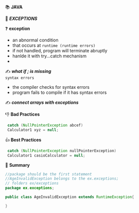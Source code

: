 :books: **JAVA**

:beginner: _**EXCEPTIONS**_

:question: **exception**

- an abnormal condition
- that occurs at `runtime (runtime errors)`
- if not handled, program will terminate abruptly
- hanlde it with try...catch mechanism
-

:writing_hand: **_what if ; is missing_**  
`syntax errors`

- the compiler checks for syntax errors
- program fails to compile if it has syntax errors

:writing_hand: **_connect arrays with exceptions_**  

:thumbsdown: **Bad Practices**  
```java
 catch (NullPointerException abcef)
 Calculator1 xyz = null;
```
:thumbsup: **Best Practices**  
```java
 catch (NullPointerException nullPointerException)
 Calculator1 casioCalculator = null;
```

:scroll: **Summary**  
```java
//package should be the first statement
//AgeInvalidException belongs to the ex.exceptions;
// folders ex/exceptions
package ex.exceptions;

public class AgeInvalidException extends RuntimeException{

}
```
